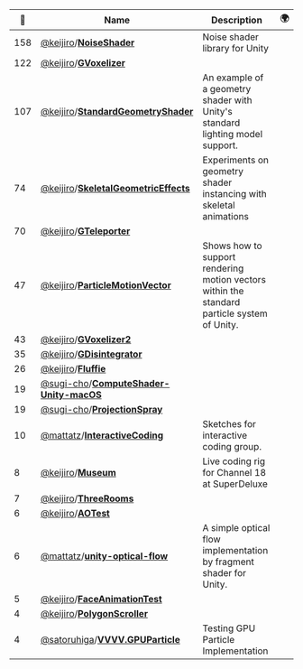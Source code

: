|:star2: | Name | Description | 🌍|
|---|---|---|---|
|158|[@keijiro](https://github.com/keijiro)/[**NoiseShader**](https://github.com/keijiro/NoiseShader)|Noise shader library for Unity||
|122|[@keijiro](https://github.com/keijiro)/[**GVoxelizer**](https://github.com/keijiro/GVoxelizer)|||
|107|[@keijiro](https://github.com/keijiro)/[**StandardGeometryShader**](https://github.com/keijiro/StandardGeometryShader)|An example of a geometry shader with Unity's standard lighting model support.||
|74|[@keijiro](https://github.com/keijiro)/[**SkeletalGeometricEffects**](https://github.com/keijiro/SkeletalGeometricEffects)|Experiments on geometry shader instancing with skeletal animations||
|70|[@keijiro](https://github.com/keijiro)/[**GTeleporter**](https://github.com/keijiro/GTeleporter)|||
|47|[@keijiro](https://github.com/keijiro)/[**ParticleMotionVector**](https://github.com/keijiro/ParticleMotionVector)|Shows how to support rendering motion vectors within the standard particle system of Unity.||
|43|[@keijiro](https://github.com/keijiro)/[**GVoxelizer2**](https://github.com/keijiro/GVoxelizer2)|||
|35|[@keijiro](https://github.com/keijiro)/[**GDisintegrator**](https://github.com/keijiro/GDisintegrator)|||
|26|[@keijiro](https://github.com/keijiro)/[**Fluffie**](https://github.com/keijiro/Fluffie)|||
|19|[@sugi-cho](https://github.com/sugi-cho)/[**ComputeShader-Unity-macOS**](https://github.com/sugi-cho/ComputeShader-Unity-macOS)|||
|19|[@sugi-cho](https://github.com/sugi-cho)/[**ProjectionSpray**](https://github.com/sugi-cho/ProjectionSpray)|||
|10|[@mattatz](https://github.com/mattatz)/[**InteractiveCoding**](https://github.com/mattatz/InteractiveCoding)|Sketches for interactive coding group.||
|8|[@keijiro](https://github.com/keijiro)/[**Museum**](https://github.com/keijiro/Museum)|Live coding rig for Channel 18 at SuperDeluxe||
|7|[@keijiro](https://github.com/keijiro)/[**ThreeRooms**](https://github.com/keijiro/ThreeRooms)|||
|6|[@keijiro](https://github.com/keijiro)/[**AOTest**](https://github.com/keijiro/AOTest)|||
|6|[@mattatz](https://github.com/mattatz)/[**unity-optical-flow**](https://github.com/mattatz/unity-optical-flow)|A simple optical flow implementation by fragment shader for Unity.||
|5|[@keijiro](https://github.com/keijiro)/[**FaceAnimationTest**](https://github.com/keijiro/FaceAnimationTest)|||
|4|[@keijiro](https://github.com/keijiro)/[**PolygonScroller**](https://github.com/keijiro/PolygonScroller)|||
|4|[@satoruhiga](https://github.com/satoruhiga)/[**VVVV.GPUParticle**](https://github.com/satoruhiga/VVVV.GPUParticle)|Testing GPU Particle Implementation||

